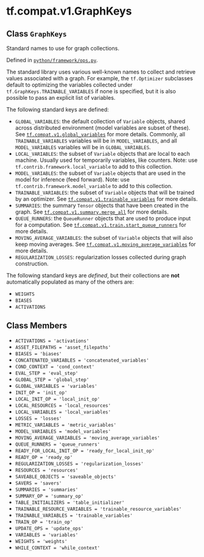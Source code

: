 <div itemscope itemtype="http://developers.google.com/ReferenceObject">
<meta itemprop="name" content="tf.compat.v1.GraphKeys" />
<meta itemprop="path" content="Stable" />
<meta itemprop="property" content="ACTIVATIONS"/>
<meta itemprop="property" content="ASSET_FILEPATHS"/>
<meta itemprop="property" content="BIASES"/>
<meta itemprop="property" content="CONCATENATED_VARIABLES"/>
<meta itemprop="property" content="COND_CONTEXT"/>
<meta itemprop="property" content="EVAL_STEP"/>
<meta itemprop="property" content="GLOBAL_STEP"/>
<meta itemprop="property" content="GLOBAL_VARIABLES"/>
<meta itemprop="property" content="INIT_OP"/>
<meta itemprop="property" content="LOCAL_INIT_OP"/>
<meta itemprop="property" content="LOCAL_RESOURCES"/>
<meta itemprop="property" content="LOCAL_VARIABLES"/>
<meta itemprop="property" content="LOSSES"/>
<meta itemprop="property" content="METRIC_VARIABLES"/>
<meta itemprop="property" content="MODEL_VARIABLES"/>
<meta itemprop="property" content="MOVING_AVERAGE_VARIABLES"/>
<meta itemprop="property" content="QUEUE_RUNNERS"/>
<meta itemprop="property" content="READY_FOR_LOCAL_INIT_OP"/>
<meta itemprop="property" content="READY_OP"/>
<meta itemprop="property" content="REGULARIZATION_LOSSES"/>
<meta itemprop="property" content="RESOURCES"/>
<meta itemprop="property" content="SAVEABLE_OBJECTS"/>
<meta itemprop="property" content="SAVERS"/>
<meta itemprop="property" content="SUMMARIES"/>
<meta itemprop="property" content="SUMMARY_OP"/>
<meta itemprop="property" content="TABLE_INITIALIZERS"/>
<meta itemprop="property" content="TRAINABLE_RESOURCE_VARIABLES"/>
<meta itemprop="property" content="TRAINABLE_VARIABLES"/>
<meta itemprop="property" content="TRAIN_OP"/>
<meta itemprop="property" content="UPDATE_OPS"/>
<meta itemprop="property" content="VARIABLES"/>
<meta itemprop="property" content="WEIGHTS"/>
<meta itemprop="property" content="WHILE_CONTEXT"/>
</div>

# tf.compat.v1.GraphKeys

## Class `GraphKeys`

Standard names to use for graph collections.





Defined in [`python/framework/ops.py`](/code/stable/tensorflow/python/framework/ops.py).

<!-- Placeholder for "Used in" -->

The standard library uses various well-known names to collect and
retrieve values associated with a graph. For example, the
`tf.Optimizer` subclasses default to optimizing the variables
collected under `tf.GraphKeys.TRAINABLE_VARIABLES` if none is
specified, but it is also possible to pass an explicit list of
variables.

The following standard keys are defined:

* `GLOBAL_VARIABLES`: the default collection of `Variable` objects, shared
  across distributed environment (model variables are subset of these). See
  <a href="../../../tf/compat/v1/global_variables.md"><code>tf.compat.v1.global_variables</code></a>
  for more details.
  Commonly, all `TRAINABLE_VARIABLES` variables will be in `MODEL_VARIABLES`,
  and all `MODEL_VARIABLES` variables will be in `GLOBAL_VARIABLES`.
* `LOCAL_VARIABLES`: the subset of `Variable` objects that are local to each
  machine. Usually used for temporarily variables, like counters.
  Note: use `tf.contrib.framework.local_variable` to add to this collection.
* `MODEL_VARIABLES`: the subset of `Variable` objects that are used in the
  model for inference (feed forward). Note: use
  `tf.contrib.framework.model_variable` to add to this collection.
* `TRAINABLE_VARIABLES`: the subset of `Variable` objects that will
  be trained by an optimizer. See
  <a href="../../../tf/compat/v1/trainable_variables.md"><code>tf.compat.v1.trainable_variables</code></a>
  for more details.
* `SUMMARIES`: the summary `Tensor` objects that have been created in the
  graph. See
  <a href="../../../tf/compat/v1/summary/merge_all.md"><code>tf.compat.v1.summary.merge_all</code></a>
  for more details.
* `QUEUE_RUNNERS`: the `QueueRunner` objects that are used to
  produce input for a computation. See
  <a href="../../../tf/compat/v1/train/start_queue_runners.md"><code>tf.compat.v1.train.start_queue_runners</code></a>
  for more details.
* `MOVING_AVERAGE_VARIABLES`: the subset of `Variable` objects that will also
  keep moving averages.  See
  <a href="../../../tf/compat/v1/moving_average_variables.md"><code>tf.compat.v1.moving_average_variables</code></a>
  for more details.
* `REGULARIZATION_LOSSES`: regularization losses collected during graph
  construction.

The following standard keys are _defined_, but their collections are **not**
automatically populated as many of the others are:

* `WEIGHTS`
* `BIASES`
* `ACTIVATIONS`

## Class Members

* `ACTIVATIONS = 'activations'` <a id="ACTIVATIONS"></a>
* `ASSET_FILEPATHS = 'asset_filepaths'` <a id="ASSET_FILEPATHS"></a>
* `BIASES = 'biases'` <a id="BIASES"></a>
* `CONCATENATED_VARIABLES = 'concatenated_variables'` <a id="CONCATENATED_VARIABLES"></a>
* `COND_CONTEXT = 'cond_context'` <a id="COND_CONTEXT"></a>
* `EVAL_STEP = 'eval_step'` <a id="EVAL_STEP"></a>
* `GLOBAL_STEP = 'global_step'` <a id="GLOBAL_STEP"></a>
* `GLOBAL_VARIABLES = 'variables'` <a id="GLOBAL_VARIABLES"></a>
* `INIT_OP = 'init_op'` <a id="INIT_OP"></a>
* `LOCAL_INIT_OP = 'local_init_op'` <a id="LOCAL_INIT_OP"></a>
* `LOCAL_RESOURCES = 'local_resources'` <a id="LOCAL_RESOURCES"></a>
* `LOCAL_VARIABLES = 'local_variables'` <a id="LOCAL_VARIABLES"></a>
* `LOSSES = 'losses'` <a id="LOSSES"></a>
* `METRIC_VARIABLES = 'metric_variables'` <a id="METRIC_VARIABLES"></a>
* `MODEL_VARIABLES = 'model_variables'` <a id="MODEL_VARIABLES"></a>
* `MOVING_AVERAGE_VARIABLES = 'moving_average_variables'` <a id="MOVING_AVERAGE_VARIABLES"></a>
* `QUEUE_RUNNERS = 'queue_runners'` <a id="QUEUE_RUNNERS"></a>
* `READY_FOR_LOCAL_INIT_OP = 'ready_for_local_init_op'` <a id="READY_FOR_LOCAL_INIT_OP"></a>
* `READY_OP = 'ready_op'` <a id="READY_OP"></a>
* `REGULARIZATION_LOSSES = 'regularization_losses'` <a id="REGULARIZATION_LOSSES"></a>
* `RESOURCES = 'resources'` <a id="RESOURCES"></a>
* `SAVEABLE_OBJECTS = 'saveable_objects'` <a id="SAVEABLE_OBJECTS"></a>
* `SAVERS = 'savers'` <a id="SAVERS"></a>
* `SUMMARIES = 'summaries'` <a id="SUMMARIES"></a>
* `SUMMARY_OP = 'summary_op'` <a id="SUMMARY_OP"></a>
* `TABLE_INITIALIZERS = 'table_initializer'` <a id="TABLE_INITIALIZERS"></a>
* `TRAINABLE_RESOURCE_VARIABLES = 'trainable_resource_variables'` <a id="TRAINABLE_RESOURCE_VARIABLES"></a>
* `TRAINABLE_VARIABLES = 'trainable_variables'` <a id="TRAINABLE_VARIABLES"></a>
* `TRAIN_OP = 'train_op'` <a id="TRAIN_OP"></a>
* `UPDATE_OPS = 'update_ops'` <a id="UPDATE_OPS"></a>
* `VARIABLES = 'variables'` <a id="VARIABLES"></a>
* `WEIGHTS = 'weights'` <a id="WEIGHTS"></a>
* `WHILE_CONTEXT = 'while_context'` <a id="WHILE_CONTEXT"></a>
